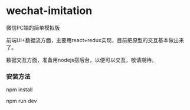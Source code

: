 # wechat-imitation
微信PC端的简单模拟版

前端UI+数据流方面，主要用react+redux实现，目前把原型的交互基本做出来了。

数据交互方面，准备用nodejs搭后台，以便可以交互，敬请期待。


### 安装方法

npm install

npm run dev
